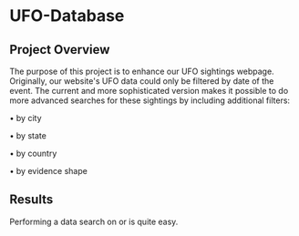 # UFO-Database

## Project Overview

The purpose of this project is to enhance our UFO sightings webpage.  Originally, our website's UFO data could only be filtered by date of the event.  The current and more sophisticated version makes it possible to do more advanced searches for these sightings by including additional filters:

•	by city

•	by state

•	by country

•	by evidence shape

## Results
Performing a data search on or is quite easy.  

